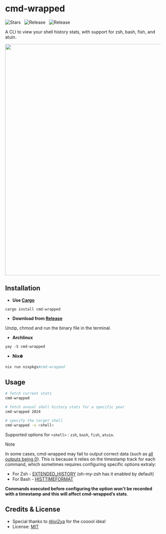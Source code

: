 # cmd-wrapped

<p>
	<img alt="Stars" src="https://img.shields.io/github/stars/YiNNx/cmd-wrapped?style=flat-square&color=68BDB7&labelColor=444B5A">
	&nbsp;
	<img alt="Release" src="https://img.shields.io/github/v/release/YiNNx/cmd-wrapped?style=flat-square&color=93AF63&labelColor=444B5A">
	&nbsp;
	<img alt="Release" src="https://img.shields.io/crates/v/cmd-wrapped.svg?style=flat-square&color=C5AB81&labelColor=444B5A">
	&nbsp;
</p>

A CLI to view your shell history stats, with support for zsh, bash, fish, and atuin.

<img src="https://github.com/user-attachments/assets/fa34598f-3b8c-4f90-8569-7724df787b1c" height="750" />

## Installation

- **Use [Cargo](https://doc.rust-lang.org/cargo/getting-started/installation.html)**

```shell
cargo install cmd-wrapped
```

- **Download from [Release](https://github.com/YiNNx/cmd-wrapped/releases/latest)**

Unzip, chmod and run the binary file in the terminal.

- **Archlinux**

```shell
yay -S cmd-wrapped
```

- **Nix❄️**

```nix
nix run nixpkgs#cmd-wrapped
```

## Usage

```sh
# fetch current stats
cmd-wrapped

# fetch annual shell history stats for a specific year
cmd-wrapped 2024

# specify the target shell
cmd-wrapped -s <shell>
```

Supported options for `<shell>` : `zsh`, `bash`, `fish`, `atuin`. 

> [!NOTE]
>
> In some cases, cmd-wrapped may fail to output correct data (such as [all outputs being 0](https://github.com/YiNNx/cmd-wrapped/issues/3)). This is because it relies on the timestamp track for each command, which sometimes requires configuring specific options extraly:
>
> - For Zsh - [EXTENDED_HISTORY](https://zsh.sourceforge.io/Doc/Release/Options.html#History) (oh-my-zsh has it enabled by default)
> - For Bash - [HISTTIMEFORMAT](https://www.gnu.org/software/bash/manual/bash.html#index-HISTTIMEFORMAT)
>
> **Commands executed before configuring the option won't be recorded with a timestamp and this will affect cmd-wrapped’s stats**.

## Credits & License

- Special thanks to [@jyi2ya](https://github.com/jyi2ya) for the cooool idea!
- License: [MIT](https://github.com/YiNNx/cmd-wrapped/blob/master/LICENSE)